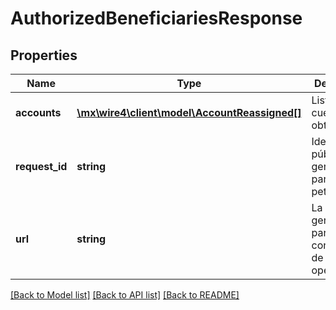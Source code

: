 # AuthorizedBeneficiariesResponse

## Properties
Name | Type | Description | Notes
------------ | ------------- | ------------- | -------------
**accounts** | [**\mx\wire4\client\model\AccountReassigned[]**](AccountReassigned.md) | Lista de cuentas obtenidas | [optional] 
**request_id** | **string** | Identificador público generado para la petición | [optional] 
**url** | **string** | La url generada para confirmación de la operación | [optional] 

[[Back to Model list]](../../README.md#documentation-for-models) [[Back to API list]](../../README.md#documentation-for-api-endpoints) [[Back to README]](../../README.md)

